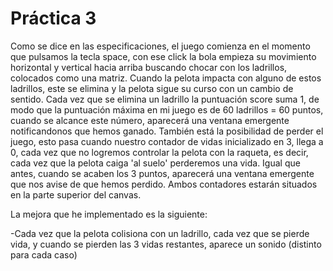  # Práctica 3
Como se dice en las especificaciones, el juego comienza en el momento que pulsamos la tecla space, con ese click la bola empieza su movimiento horizontal y vertical hacia arriba buscando chocar con los ladrillos, colocados como una matriz.
Cuando la pelota impacta con alguno de estos ladrillos, este se elimina y la pelota sigue su curso con un cambio de sentido.
Cada vez que se elimina un ladrillo la puntuación score suma 1, de modo que la puntuación máxima en mi juego es de 60 ladrillos = 60 puntos, cuando se alcance este número, aparecerá una ventana emergente notificandonos que hemos ganado.
También está la posibilidad de perder el juego, esto pasa cuando nuestro contador de vidas inicializado en 3, llega a 0, cada vez que no logremos controlar la pelota con la raqueta, es decir, cada vez que la pelota caiga 'al suelo' perderemos una vida. Igual que antes, cuando se acaben los 3 puntos, aparecerá una ventana emergente que nos avise de que hemos perdido.
Ambos contadores estarán situados en la parte superior del canvas.

La mejora que he implementado es la siguiente:

-Cada vez que la pelota colisiona con un ladrillo, cada vez que se pierde vida, y cuando se pierden las 3 vidas restantes, aparece un sonido (distinto para cada caso)


